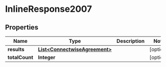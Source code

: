 # InlineResponse2007

## Properties
Name | Type | Description | Notes
------------ | ------------- | ------------- | -------------
**results** | [**List&lt;ConnectwiseAgreement&gt;**](ConnectwiseAgreement.md) |  |  [optional]
**totalCount** | **Integer** |  |  [optional]
